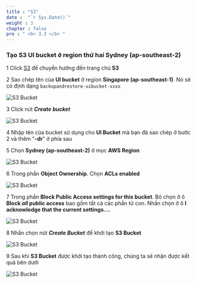 ```yaml
---
title : "S3"
date :  "`r Sys.Date()`" 
weight : 3 
chapter : false
pre : " <b> 3.3 </b> "
---
```


### Tạo S3 UI bucket ở region thứ hai **Sydney (ap-southeast-2)**

 1 Click [S3](https://s3.console.aws.amazon.com/s3/buckets) để chuyển hướng đến trang chủ **S3**

 2 Sao chép tên của **UI bucket** ở region **Singapore (ap-southeast-1)**. Nó sẽ có định dạng ```backupandrestore-uibucket-xxxx```

 ![S3 Bucket](/images/3.backupresources/10_S3Bucket.png?width=90pc)

 3 Click nút ***Create bucket***

 ![S3 Bucket](/images/3.backupresources/11_S3BucketCreating.png?width=90pc)

 4 Nhập tên của bucket sử dụng cho **UI Bucket** mà bạn đã sao chép ở bước 2 và thêm "**-dr**" ở phía sau

 5 Chọn  **Sydney (ap-southeast-2)** ở mục **AWS Region**

  ![S3 Bucket](/images/3.backupresources/12_S3BucketCreating_1.png?width=90pc)

 6 Trong phần **Object Ownership**. Chọn **ACLs enabled**
 
  ![S3 Bucket](/images/3.backupresources/13_S3BucketCreating_2.png?width=90pc)

 7 Trong phần **Block Public Access settings for this bucket**. Bỏ chọn ở ô **Block *all* public access** bao gồm tất cả các phần tử con.
 Nhấn chọn ở ô **I acknowledge that the current settings….**

  ![S3 Bucket](/images/3.backupresources/14_S3BucketCreating_3.png?width=90pc)

 8 Nhấn chọn nút ***Create Bucket*** để khởi tạo **S3 Bucket**

  ![S3 Bucket](/images/3.backupresources/15_S3BucketCreating_4.png?width=90pc)

 9 Sau khi **S3 Bucket** được khởi tạo thành công, chúng ta sẽ nhận được kết quả bên dưới

  ![S3 Bucket](/images/3.backupresources/16_S3BucketCreated.png?width=90pc)